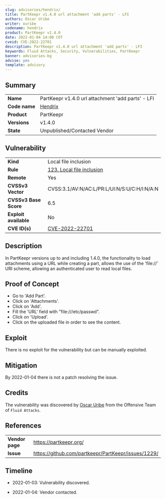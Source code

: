 ```yaml
---
slug: advisories/hendrix/
title: PartKeepr v1.4.0 url attachment 'add parts' - LFI
authors: Oscar Uribe
writer: ouribe
codename: hendrix
product: PartKeepr v1.4.0
date: 2022-01-04 14:00 COT
cveid: CVE-2022-22701
description: PartKeepr v1.4.0 url attachment 'add parts' - LFI
keywords: Fluid Attacks, Security, Vulnerabilities, PartKeepr
banner: advisories-bg
advise: yes
template: advisory
---
```


## Summary

|                    |                                                      |
|--------------------|------------------------------------------------------|
| **Name**           | PartKeepr v1.4.0 url attachment 'add parts' - LFI    |
| **Code name**      | [Hendrix](https://en.wikipedia.org/wiki/Jimi_Hendrix)|
| **Product**        | PartKeepr                                            |
| **Versions**       | v1.4.0                                               |
| **State**          | Unpublished/Contacted Vendor                         |

## Vulnerability

|                       |                                                                  |
|-----------------------|------------------------------------------------------------------|
| **Kind**              | Local file inclusion                                             |
| **Rule**              | [123. Local file inclusion](https://docs.fluidattacks.com/criteria/vulnerabilities/123)   |
| **Remote**            | Yes                                                              |
| **CVSSv3 Vector**     | CVSS:3.1/AV:N/AC:L/PR:L/UI:N/S:U/C:H/I:N/A:N                     |
| **CVSSv3 Base Score** | 6.5                                                              |
| **Exploit available** | No                                                               |
| **CVE ID(s)**         | [CVE-2022-22701](https://cve.mitre.org/cgi-bin/cvename.cgi?name=CVE-2022-22701)                   |

## Description

In PartKeepr versions up to and including 1.4.0, the functionality to
load attachments using a URL while creating a part,
allows the use of the 'file://' URI scheme,
allowing an authenticated user to read local files.

## Proof of Concept

- Go to 'Add Part'.
- Click on 'Attachments'.
- Click on 'Add'.
- Fill the 'URL' field with "file:///etc/passwd".
- Click on 'Upload'.
- Click on the uploaded file in order to see the content.

## Exploit

There is no exploit for the vulnerability but can be manually exploited.

## Mitigation

By 2022-01-04 there is not a patch resolving the issue.

## Credits

The vulnerability was discovered by [Oscar
Uribe](https://co.linkedin.com/in/oscar-uribe-londo%C3%B1o-0b6534155) from the Offensive
Team of  `Fluid Attacks`.

## References

|                     |                                                                 |
|---------------------|-----------------------------------------------------------------|
| **Vendor page**     | <https://partkeepr.org/>                                        |
| **Issue**           | <https://github.com/partkeepr/PartKeepr/issues/1229/>           |

## Timeline

- 2022-01-03: Vulnerability discovered.

- 2022-01-04: Vendor contacted.
